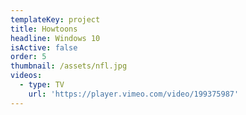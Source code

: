 ```yaml
---
templateKey: project
title: Howtoons
headline: Windows 10
isActive: false
order: 5
thumbnail: /assets/nfl.jpg
videos:
  - type: TV
    url: 'https://player.vimeo.com/video/199375987'
---
```


